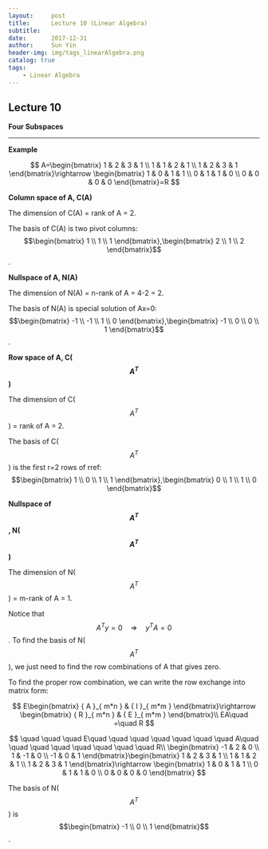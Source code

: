 ```yaml
---
layout:     post
title:      Lecture 10 (Linear Algebra)
subtitle:   
date:       2017-12-31
author:     Sun Yin
header-img: img/tags_linearAlgebra.png
catalog: true
tags:
    - Linear Algebra
---
```

## Lecture 10

**Four Subspaces**

---

**Example**

$$
A=\begin{bmatrix} 1 & 2 & 3 & 1 \\ 1 & 1 & 2 & 1 \\ 1 & 2 & 3 & 1 \end{bmatrix}\rightarrow \begin{bmatrix} 1 & 0 & 1 & 1 \\ 0 & 1 & 1 & 0 \\ 0 & 0 & 0 & 0 \end{bmatrix}=R
$$

**Column space of A, C(A)**

The dimension of C(A) = rank of A = 2.

The basis of C(A) is two pivot columns:$$\begin{bmatrix} 1 \\ 1 \\ 1 \end{bmatrix},\begin{bmatrix} 2 \\ 1 \\ 2 \end{bmatrix}$$.

**Nullspace of A, N(A)**

The dimension of N(A) = n-rank of A = 4-2 = 2.

The basis of N(A) is special solution of Ax=0: $$\begin{bmatrix} -1 \\ -1 \\ 1 \\ 0 \end{bmatrix},\begin{bmatrix} -1 \\ 0 \\ 0 \\ 1 \end{bmatrix}$$.

**Row space of A, C($${A}^{T}$$)**

The dimension of C($${A}^{T}$$) = rank of A = 2.

The basis of C($${A}^{T}$$) is the first r=2 rows of rref: $$\begin{bmatrix} 1 \\ 0 \\ 1 \\ 1 \end{bmatrix},\begin{bmatrix} 0 \\ 1 \\ 1 \\ 0 \end{bmatrix}$$

**Nullspace of $${A}^{T}$$, N($${A}^{T}$$)**

The dimension of N($${A}^{T}$$) = m-rank of A = 1.

Notice that $${ A }^{ T }y=0\quad \Rightarrow \quad { y }^{ T }A=0$$. To find the basis of N($${A}^{T}$$), we just need to find the row combinations of A that gives zero.

To find the proper row combination, we can write the row exchange into matrix form:

$$
E\begin{bmatrix} { A }_{ m*n } & { I }_{ m*m } \end{bmatrix}\rightarrow \begin{bmatrix} { R }_{ m*n } & { E }_{ m*m } \end{bmatrix}\\ EA\quad =\quad R
$$

$$
\quad \quad \quad E\quad \quad \quad \quad \quad \quad \quad A\quad \quad \quad \quad \quad \quad \quad \quad R\\ \begin{bmatrix} -1 & 2 & 0 \\ 1 & -1 & 0 \\ -1 & 0 & 1 \end{bmatrix}\begin{bmatrix} 1 & 2 & 3 & 1 \\ 1 & 1 & 2 & 1 \\ 1 & 2 & 3 & 1 \end{bmatrix}\rightarrow \begin{bmatrix} 1 & 0 & 1 & 1 \\ 0 & 1 & 1 & 0 \\ 0 & 0 & 0 & 0 \end{bmatrix}
$$

The basis of N($${A}^{T}$$) is $$\begin{bmatrix} -1 \\ 0 \\ 1 \end{bmatrix}$$.





